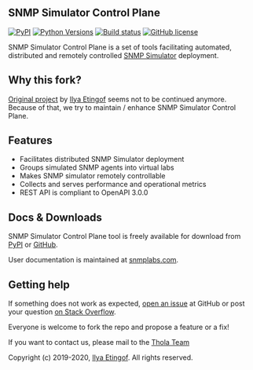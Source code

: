 
SNMP Simulator Control Plane
----------------------------
[![PyPI](https://img.shields.io/pypi/v/snmpsim-control-plane.svg?maxAge=2592000)](https://pypi.org/project/snmpsim-control-plane/)
[![Python Versions](https://img.shields.io/pypi/pyversions/snmpsim-control-plane.svg)](https://pypi.org/project/snmpsim-control-plane/)
[![Build status](https://travis-ci.org/etingof/snmpsim-control-plane.svg?branch=master)](https://travis-ci.org/etingof/snmpsim-control-plane)
[![GitHub license](https://img.shields.io/badge/license-BSD-blue.svg)](https://raw.githubusercontent.com/etingof/snmpsim-control-plane/master/LICENSE.txt)

SNMP Simulator Control Plane is a set of tools facilitating
automated, distributed and remotely controlled
[SNMP Simulator](http://snmplabs.com/snmpsim) deployment.

Why this fork?
--------------
[Original project](https://github.com/etingof/snmpsim-control-plane) by [Ilya Etingof](https://github.com/etingof) seems not to be continued anymore.
Because of that, we try to maintain / enhance SNMP Simulator Control Plane.

Features
--------

* Facilitates distributed SNMP Simulator deployment
* Groups simulated SNMP agents into virtual labs
* Makes SNMP simulator remotely controllable
* Collects and serves performance and operational metrics
* REST API is compliant to OpenAPI 3.0.0

Docs & Downloads
----------------

SNMP Simulator Control Plane tool is freely available for download from
[PyPI](https://pypi.org/project/snmpsim-control-plane/) or
[GitHub](https://github.com/etingof/snmpsim-control-plane/archive/master.zip).

User documentation is maintained at [snmplabs.com](http://snmplabs.com/snmpsim-control-plane).

Getting help
------------

If something does not work as expected,
[open an issue](https://github.com/etingof/snmpsim-control-plane/issues) at GitHub or
post your question [on Stack Overflow](https://stackoverflow.com/questions/ask).

Everyone is welcome to fork the repo and propose a feature or a fix!

If you want to contact us, please mail to the [Thola Team](mailto:snmplabs@thola.io)

Copyright (c) 2019-2020, [Ilya Etingof](mailto:etingof@gmail.com). All rights reserved.
